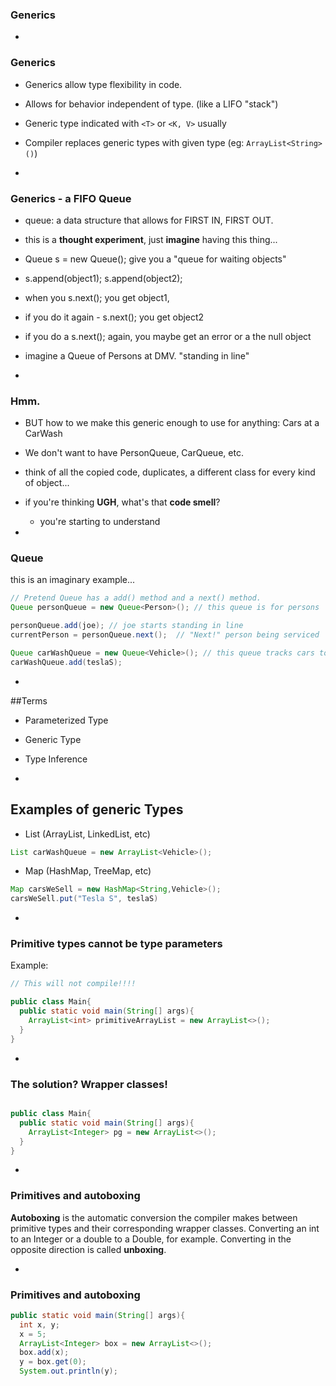 ### Generics

-
### Generics

- Generics allow type flexibility in code.
- Allows for behavior independent of type. (like a LIFO "stack")  
- Generic type indicated with `<T>` or `<K, V>` usually  
- Compiler replaces generic types with given type (eg: `ArrayList<String>()`)

-

### Generics - a FIFO Queue

- queue: a data structure that allows for FIRST IN, FIRST OUT.
- this is a **thought experiment**, just **imagine** having this thing...
- Queue s = new Queue(); give you a "queue for waiting objects"
- s.append(object1); s.append(object2);
- when you s.next(); you get object1,
- if you do it again - s.next(); you get object2
- if you do a s.next(); again, you maybe get an error or a the null object

- imagine a Queue of Persons at DMV. "standing in line"

-

### Hmm.

- BUT how to we make this generic enough to use for anything: Cars at a CarWash
- We don't want to have PersonQueue, CarQueue, etc.
- think of all the copied code, duplicates, a different class for every kind of object...
- if you're thinking **UGH**, what's that **code smell**?
  - you're starting to understand

-
### Queue

this is an imaginary example...
```Java
// Pretend Queue has a add() method and a next() method.
Queue personQueue = new Queue<Person>(); // this queue is for persons

personQueue.add(joe); // joe starts standing in line
currentPerson = personQueue.next();  // "Next!" person being serviced

Queue carWashQueue = new Queue<Vehicle>(); // this queue tracks cars to be washed
carWashQueue.add(teslaS);
```


-

##Terms

- Parameterized Type
- Generic Type
- Type Inference

-

## Examples of generic Types

- List (ArrayList, LinkedList, etc)
```Java
List carWashQueue = new ArrayList<Vehicle>();
```
- Map (HashMap, TreeMap, etc)
```Java
Map carsWeSell = new HashMap<String,Vehicle>();
carsWeSell.put("Tesla S", teslaS)
```

-
### Primitive types cannot be type parameters

Example:

```Java
// This will not compile!!!!

public class Main{
  public static void main(String[] args){
    ArrayList<int> primitiveArrayList = new ArrayList<>();
  }
}
```

-
### The solution? Wrapper classes!

```Java

public class Main{
  public static void main(String[] args){
    ArrayList<Integer> pg = new ArrayList<>();
  }
}
```

-
### Primitives and autoboxing

**Autoboxing** is the automatic conversion the compiler makes between primitive types and their corresponding wrapper classes. 
Converting an int to an Integer or a double to a Double, for example. Converting in the opposite direction is called **unboxing**.

-
### Primitives and autoboxing


```Java
public static void main(String[] args){
  int x, y;
  x = 5;
  ArrayList<Integer> box = new ArrayList<>();
  box.add(x);
  y = box.get(0);
  System.out.println(y);
```
